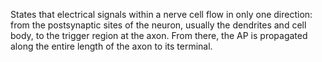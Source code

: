 States that electrical signals within a nerve cell flow in only one direction: from the postsynaptic sites of the neuron, usually the dendrites and cell body, to the trigger region at the axon. From there, the AP is propagated along the entire length of the axon to its terminal.